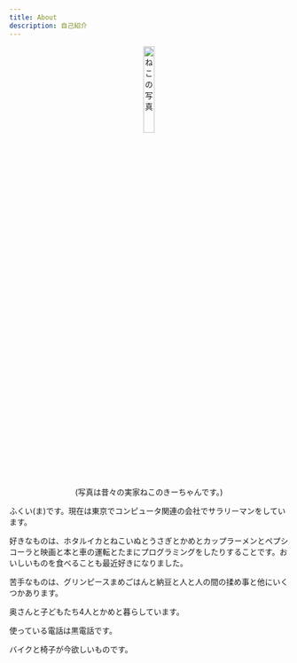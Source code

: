```yaml
---
title: About
description: 自己紹介
---
```


<center><p><img src="/images/msfukui.jpg" title="きーちゃん" alt="ねこの写真" width="20%" height="20%"></p></center>

<center><p>(写真は昔々の実家ねこのきーちゃんです。)</p></center>

ふくい(ま)です。現在は東京でコンピュータ関連の会社でサラリーマンをしています。

好きなものは、ホタルイカとねこいぬとうさぎとかめとカップラーメンとペプシコーラと映画と本と車の運転とたまにプログラミングをしたりすることです。おいしいものを食べることも最近好きになりました。

苦手なものは、グリンピースまめごはんと納豆と人と人の間の揉め事と他にいくつかあります。

奥さんと子どもたち4人とかめと暮らしています。

使っている電話は黒電話です。

バイクと椅子が今欲しいものです。
